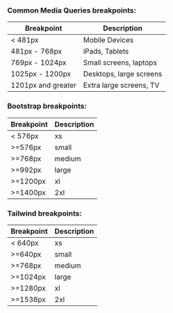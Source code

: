 ### Common Media Queries breakpoints:
| Breakpoint | Description |
| ---------- | ----------- |
| < 481px | Mobile Devices |
| 481px - 768px | iPads, Tablets |
| 769px - 1024px | Small screens, laptops |
| 1025px - 1200px | Desktops, large screens |
| 1201px and greater | Extra large screens, TV |

### Bootstrap breakpoints:
| Breakpoint | Description |
| ---------- | ----------- |
| < 576px | xs |
| >=576px | small |
| >=768px | medium |
| >=992px | large |
| >=1200px | xl |
| >=1400px | 2xl |

### Tailwind breakpoints:
| Breakpoint | Description |
| ---------- | ----------- |
| < 640px | xs |
| >=640px | small |
| >=768px | medium |
| >=1024px | large |
| >=1280px | xl |
| >=1536px | 2xl |
